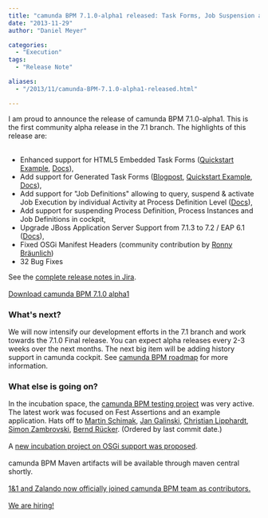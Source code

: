 ```yaml
---
title: "camunda BPM 7.1.0-alpha1 released: Task Forms, Job Suspension and Bugfixes"
date: "2013-11-29"
author: "Daniel Meyer"

categories:
  - "Execution"
tags: 
  - "Release Note"

aliases:
  - "/2013/11/camunda-BPM-7.1.0-alpha1-released.html"

---
```


<div>
I am proud to announce the release of camunda BPM 7.1.0-alpha1. This is the first community alpha release in the 7.1 branch. The highlights of this release are:<br />
<br />
<ul>
<li>Enhanced support for HTML5 Embedded Task Forms (<a href="https://github.com/camunda/camunda-quickstarts/tree/master/usertask/task-form-embedded">Quickstart Example</a>, <a href="http://docs.camunda.org/latest/guides/user-guide/#tasklist-task-forms-embedded-task-forms">Docs</a>),</li>
<li>Add support for Generated Task Forms (<a href="http://blog.camunda.org/2013/12/how-to-use-generated-task-forms-with.html">Blogpost</a>,&nbsp;<a href="https://github.com/camunda/camunda-quickstarts/tree/master/usertask/task-form-generated">Quickstart Example</a>, <a href="http://docs.camunda.org/latest/guides/user-guide/#tasklist-task-forms-generated-task-forms">Docs</a>),</li>
<li>Add support for "Job Definitions" allowing to query, suspend &amp; activate Job Execution by individual Activity at Process Definition Level (<a href="http://docs.camunda.org/latest/guides/user-guide/#process-engine-process-engine-concepts-jobs-and-job-definitions">Docs</a>),</li>
<li>Add support for suspending Process Definition, Process Instances and Job Definitions in cockpit,</li>
<li>Upgrade JBoss Application Server Support from 7.1.3 to 7.2 / EAP 6.1 (<a href="http://docs.camunda.org/latest/guides/user-guide/#runtime-container-integration">Docs</a>),</li>
<li>Fixed OSGi Manifest Headers (community contribution by <a href="https://github.com/rbraeunlich">Ronny Bräunlich</a>)</li>
<li>32 Bug Fixes</li>
</ul>
<div>
See the <a href="https://jira.camunda.com/secure/ReleaseNote.jspa?projectId=10230&amp;version=13006">complete release notes in Jira</a>.</div>
<div>
<br /></div>
<div>
<a href="http://www.camunda.org/download/" style="text-align: center;">Download&nbsp;camunda BPM 7.1.0 alpha1</a></div>
<div>
<a name='more'></a></div>
<h3>
What's next?</h3>
<div>
We will now intensify our development efforts in the 7.1 branch and work towards the 7.1.0 Final release. You can expect alpha releases every 2-3 weeks over the next months. The next big item will be adding history support in camunda cockpit. See <a href="http://www.camunda.org/community/roadmap.html">camunda BPM roadmap</a> for more information.</div>
<div>
<h3>
What else is going on?</h3>
<div>
In the incubation space, the&nbsp;<a href="https://github.com/camunda/camunda-bpm-testing">camunda BPM testing project</a>&nbsp;was very active. The latest work was focused on Fest Assertions and an example application. Hats off to <a href="https://github.com/martinschimak">Martin Schimak</a>, <a href="https://github.com/jangalinski">Jan Galinski</a>, <a href="https://github.com/hawky-4s-">Christian Lipphardt</a>, <a href="https://github.com/zambrovski">Simon Zambrovski</a>, <a href="https://github.com/berndruecker">Bernd Rücker</a>.&nbsp;(Ordered by last commit date.)</div>
<div>
<br /></div>
<div>
A&nbsp;<a href="https://groups.google.com/forum/?fromgroups#!topic/camunda-bpm-dev/vr9LgCg3-pI">new incubation project on OSGi support was proposed</a>.</div>
<div>
<br /></div>
<div>
camunda BPM Maven artifacts will be available through maven central shortly.</div>
<div>
<br /></div>
<div>
<a href="http://www.camunda.org/community/team.html">1&amp;1 and Zalando now officially joined camunda BPM team as contributors.</a></div>
</div>
<div>
<br /></div>
<div>
<a href="http://www.camunda.org/community/jobs.html">We are hiring!</a></div>
</div>